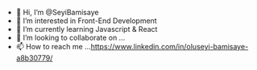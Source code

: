 - 👋 Hi, I’m @SeyiBamisaye
- 👀 I’m interested in Front-End Development
- 🌱 I’m currently learning Javascript & React
- 💞️ I’m looking to collaborate on ...
- 📫 How to reach me ...https://www.linkedin.com/in/oluseyi-bamisaye-a8b30779/

<!---
SeyiBamisaye/SeyiBamisaye is a ✨ special ✨ repository because its `README.md` (this file) appears on your GitHub profile.
You can click the Preview link to take a look at your changes.
--->
